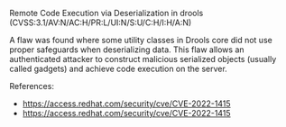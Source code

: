 Remote Code Execution via Deserialization in drools (CVSS:3.1/AV:N/AC:H/PR:L/UI:N/S:U/C:H/I:H/A:N)

A flaw was found where some utility classes in Drools core did not use proper safeguards when deserializing data. This flaw allows an authenticated attacker to construct malicious serialized objects (usually called gadgets) and achieve code execution on the server.

References:
- https://access.redhat.com/security/cve/CVE-2022-1415
- https://access.redhat.com/security/cve/CVE-2022-1415
